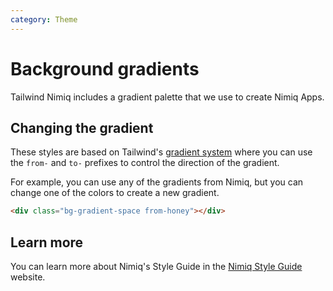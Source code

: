 ```yaml
---
category: Theme
---
```


# Background gradients

Tailwind Nimiq includes a gradient palette that we use to create Nimiq Apps.


<script setup lang="ts">
import BgGradients from './components/BgGradients.vue'
</script>

<BgGradients />

## Changing the gradient

These styles are based on Tailwind's [gradient system](https://tailwindcss.com/docs/background-image#gradient-color-stops) where you can use the `from-` and `to-` prefixes to control the direction of the gradient.

For example, you can use any of the gradients from Nimiq, but you can change one of the colors to create a new gradient.

```html
<div class="bg-gradient-space from-honey"></div>
```

## Learn more

You can learn more about Nimiq's Style Guide in the [Nimiq Style Guide](https://nimiq.github.io/nimiq-style/) website.